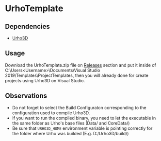 # UrhoTemplate

## Dependencies

* [Urho3D](https://github.com/urho3d/Urho3D)

## Usage
Download the UrhoTemplate.zip file on [Releases](https://github.com/igorsegallafa/UrhoTemplate/releases) section and put it inside of C:\Users\<Username>\Documents\Visual Studio 2019\Templates\ProjectTemplates, then you will already done for create projects using Urho3D on Visual Studio.

## Observations
- Do not forget to select the Build Configuraton corresponding to the configuration used to compile Urho3D.
- If you want to run the compiled binary, you need to let the executable in the same folder as Urho's base files (Data/ and CoreData/)
- Be sure that `URHO3D_HOME` environment variable is pointing correctly for the folder where Urho was builded (E.g. D:/Urho3D/build/)
